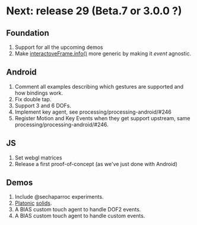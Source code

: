 # Next: release 29 (Beta.7 or 3.0.0 ?)

## Foundation

1. Support for all the upcoming demos
2. Make [interactoveFrame.info()](https://github.com/remixlab/proscene/blob/master/src/remixlab/proscene/InteractiveFrame.java) more generic by making it _event_ agnostic.

## Android

1. Comment all examples describing which gestures are supported and how bindings work.
2. Fix double tap.
3. Support 3 and 6 DOFs.
4. Implement key agent, see processing/processing-android/#246
5. Register Motion and Key Events when they get support upstream, same processing/processing-android/#246.

## JS

1. Set webgl matrices
2. Release a first proof-of-concept (as we've just done with Android)

## Demos

1. Include @sechaparroc experiments.
2. [Platonic](http://blog.jpcarrascal.com/2016/04/platonic-solids-in-processing/) [solids](https://github.com/jpcarrascal/ProcessingPlatonicSolids).
3. A BIAS custom touch agent to handle DOF2 events.
4. A BIAS custom touch agent to handle custom events.
